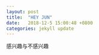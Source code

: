 ```yaml
---
layout: post
title:  "HEY JUN"
date:   2018-12-5 15:00:48 +0800
categories: jekyll update
---
```


感兴趣与不感兴趣